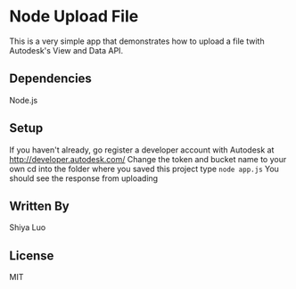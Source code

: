 # Node Upload File
This is a very simple app that demonstrates how to upload a file twith Autodesk's View and Data API.
## Dependencies
Node.js
## Setup
If you haven't already, go register a developer account with Autodesk at http://developer.autodesk.com/
Change the token and bucket name to your own
cd into the folder where you saved this project
type `node app.js`
You should see the response from uploading

## Written By
Shiya Luo

## License
MIT
